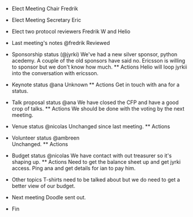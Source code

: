 * Elect Meeting Chair 
  Fredrik
* Elect Meeting Secretary
  Eric
* Elect two protocol reviewers
  Fredrik W and Helio
* Last meeting's notes @fredrik
  Reviewed
* Sponsorship status (@jyrki)
  We've had a new silver sponsor, python acedemy. A couple of the old
  sponsors have said no. Ericsson is willing to sponsor but we don't know
  how much. 
** Actions
Helio will loop jyrkii into the conversation with ericsson.
* Keynote status @ana
  Unknown
** Actions
	Get in touch with ana for a status.
* Talk proposal status @ana
  We have closed the CFP and have a good crop of talks.
** Actions
	We should be done with the voting by the next meeting.
* Venue status @nicolas
  Unchanged since last meeting.
** Actions

* Volunteer status @ambreen  
  Unchanged.
** Actions

* Budget status @nicolas
  We have contact with out treasurer so it's shaping up.
** Actions
	Need to get the balance sheet up and get jyrki access.
	Ping ana and get details for ian to pay him.
* Other topics
  T-shirts need to be talked about but we do need to get a better view of our
  budget.
* Next meeting
  Doodle sent out.
* Fin
